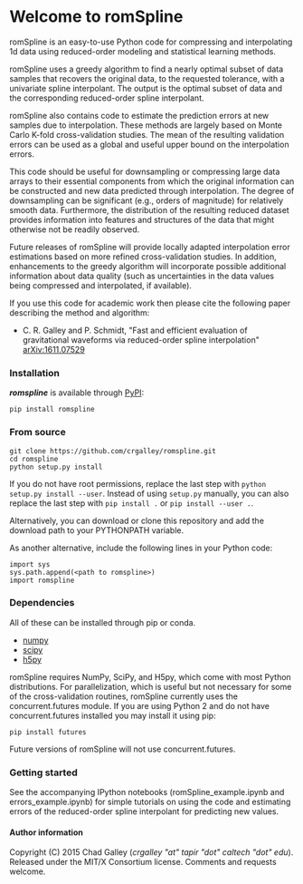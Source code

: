 # Welcome to romSpline #

romSpline is an easy-to-use Python code for compressing and interpolating 1d data using reduced-order modeling and statistical learning methods.

romSpline uses a greedy algorithm to find a nearly optimal subset of data samples that recovers the original data, to the requested tolerance, with a univariate spline interpolant. The output is the optimal subset of data and the corresponding reduced-order spline interpolant.

romSpline also contains code to estimate the prediction errors at new samples due to interpolation. These methods are largely based on Monte Carlo K-fold cross-validation studies. The mean of the resulting validation errors can be used as a global and useful upper bound on the interpolation errors.

This code should be useful for downsampling or compressing large data arrays to their essential components from which the original information can be constructed and new data predicted through interpolation. The degree of downsampling can be significant (e.g., orders of magnitude) for relatively smooth data. Furthermore, the distribution of the resulting reduced dataset provides information into features and structures of the data that might otherwise not be readily observed.

Future releases of romSpline will provide locally adapted interpolation error estimations based on more refined cross-validation studies. In addition, enhancements to the greedy algorithm will incorporate possible additional information about data quality (such as uncertainties in the data values being compressed and interpolated, if available).

If you use this code for academic work then please cite the following paper describing the method and algorithm:

* C. R. Galley and P. Schmidt, 
"Fast and efficient evaluation of gravitational waveforms via reduced-order spline interpolation" 
[arXiv:1611.07529](https://arxiv.org/abs/1611.07529)


### Installation ###

_**romspline**_ is available through [PyPI](https://pypi.org/project/romspline/):

```shell
pip install romspline
```

### From source

```shell
git clone https://github.com/crgalley/romspline.git
cd romspline
python setup.py install
```

If you do not have root permissions, replace the last step with
`python setup.py install --user`.  Instead of using `setup.py`
manually, you can also replace the last step with `pip install .` or
`pip install --user .`.

Alternatively, you can download or clone this repository and add the
download path to your PYTHONPATH variable.

As another alternative, include the following lines in your Python code:

    import sys
    sys.path.append(<path to romspline>)
    import romspline

### Dependencies
All of these can be installed through pip or conda.
* [numpy](https://docs.scipy.org/doc/numpy/user/install.html)
* [scipy](https://www.scipy.org/install.html)
* [h5py](https://pypi.org/project/h5py/)

romSpline requires NumPy, SciPy, and H5py, which come with most Python distributions. For parallelization, which is useful but not necessary for some of the cross-validation routines, romSpline currently uses the concurrent.futures module. If you are using Python 2 and do not have concurrent.futures installed you may install it using pip:

    pip install futures

Future versions of romSpline will not use concurrent.futures.


### Getting started ###

See the accompanying IPython notebooks (romSpline_example.ipynb and errors_example.ipynb) for simple tutorials on using the code and estimating
errors of the reduced-order spline interpolant for predicting new values. 

#### Author information ####
Copyright (C) 2015 Chad Galley (*crgalley "at" tapir "dot" caltech "dot" edu*). 
Released under the MIT/X Consortium license.
Comments and requests welcome.
